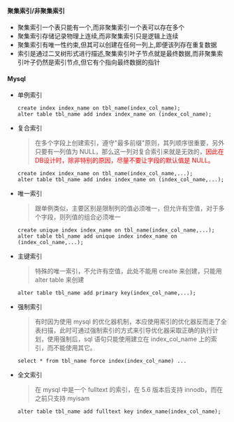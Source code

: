 #### 聚集索引/非聚集索引
* 聚集索引一个表只能有一个,而非聚集索引一个表可以存在多个
* 聚集索引存储记录物理上连续,而非聚集索引只是逻辑上连续
* 聚集索引有唯一性约束,但其可以创建在任何一列上,即便该列存在重复数据
* 索引是通过二叉树形式进行描述,聚集索引叶子节点就是最终数据,而非聚集索引叶子仍然是索引节点,但它有个指向最终数据的指针 

#### Mysql

- 单例索引 

  ```mysql
  create index index_name on tbl_name(index_col_name);
  alter table tbl_name add index index_name on (index_col_name);
  ```

- 复合索引 

  > 在多个字段上创建索引，遵守"最多前缀"原则，其列顺序很重要，另外只要有一列值为 NULL，那么这一列对复合索引来就是无效的，<font color=red>因此在DB设计时，除非特别的原因，尽量不要让字段的默认值是 NULL。 </font>

  ``` mysql
  create index index_name on tbl_name(index_col_name,...);
  alter table tbl_name add index index_name on (index_col_name,...);
  ```

- 唯一索引

  > 跟单例类似，主要区别是限制列的值必须唯一，但允许有空值，对于多个字段，则列值的组合必须唯一 

  ```mysql
  create unique index index_name on tbl_name(index_col_name,...);
  alter table tbl_name add unique index index_name on (index_col_name,...);
  ```

- 主键索引 

  > 特殊的唯一索引，不允许有空值，此处不能用 create 来创建，只能用 alter table 来创建 

  ```mysql
  alter table tbl_name add primary key(index_col_name,...);
  ```

- 强制索引

  > 有时因为使用 mysql 的优化器机制，本应使用索引的优化器反而走了全表扫描，此时可通过强制索引的方式来引导优化器采取正确的执行计划，使用强制后，sql 语句只能使用建立在 index_col_name 上的索引，而不能使用其它。

  ``` mysql
  select * from tbl_name force index(index_col_name) ...
  ```

- 全文索引 

  > 在 mysql 中是一个 fulltext 的索引，在 5.6 版本后支持 innodb，而在之前只支持 myisam 

  ```mysql
  alter table tbl_name add fulltext key index_name(index_col_name);
  ```